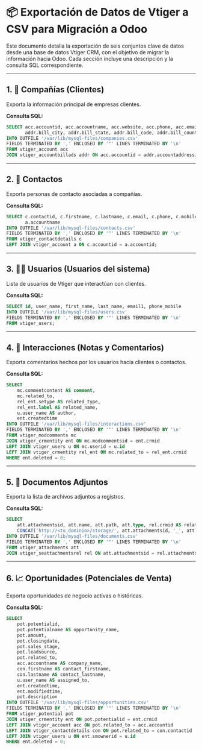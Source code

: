 # 📦 Exportación de Datos de Vtiger a CSV para Migración a Odoo

Este documento detalla la exportación de seis conjuntos clave de datos desde una base de datos Vtiger CRM, con el objetivo de migrar la información hacia Odoo. Cada sección incluye una descripción y la consulta SQL correspondiente.

---

## 1. 🏢 Compañías (Clientes)

Exporta la información principal de empresas clientes.

**Consulta SQL:**

```sql
SELECT acc.accountid, acc.accountname, acc.website, acc.phone, acc.email1, acc.email2, acc.otherphone, acc.fax,
       addr.bill_city, addr.bill_state, addr.bill_code, addr.bill_country
INTO OUTFILE '/var/lib/mysql-files/companies.csv'
FIELDS TERMINATED BY ',' ENCLOSED BY '"' LINES TERMINATED BY '\n'
FROM vtiger_account acc
JOIN vtiger_accountbillads addr ON acc.accountid = addr.accountaddressid;
```

---

## 2. 👤 Contactos

Exporta personas de contacto asociadas a compañías.

**Consulta SQL:**

```sql
SELECT c.contactid, c.firstname, c.lastname, c.email, c.phone, c.mobile, c.accountid,
       a.accountname
INTO OUTFILE '/var/lib/mysql-files/contacts.csv'
FIELDS TERMINATED BY ',' ENCLOSED BY '"' LINES TERMINATED BY '\n'
FROM vtiger_contactdetails c
LEFT JOIN vtiger_account a ON c.accountid = a.accountid;
```

---

## 3. 👨‍💼 Usuarios (Usuarios del sistema)

Lista de usuarios de Vtiger que interactúan con clientes.

**Consulta SQL:**

```sql
SELECT id, user_name, first_name, last_name, email1, phone_mobile
INTO OUTFILE '/var/lib/mysql-files/users.csv'
FIELDS TERMINATED BY ',' ENCLOSED BY '"' LINES TERMINATED BY '\n'
FROM vtiger_users;
```

---

## 4. 💬 Interacciones (Notas y Comentarios)

Exporta comentarios hechos por los usuarios hacia clientes o contactos.

**Consulta SQL:**

```sql
SELECT 
    mc.commentcontent AS comment,
    mc.related_to,
    rel_ent.setype AS related_type,
    rel_ent.label AS related_name,
    u.user_name AS author,
    ent.createdtime
INTO OUTFILE '/var/lib/mysql-files/interactions.csv'
FIELDS TERMINATED BY ',' ENCLOSED BY '"' LINES TERMINATED BY '\n'
FROM vtiger_modcomments mc
JOIN vtiger_crmentity ent ON mc.modcommentsid = ent.crmid
LEFT JOIN vtiger_users u ON mc.userid = u.id
LEFT JOIN vtiger_crmentity rel_ent ON mc.related_to = rel_ent.crmid
WHERE ent.deleted = 0;
```

---

## 5. 📎 Documentos Adjuntos

Exporta la lista de archivos adjuntos a registros.

**Consulta SQL:**

```sql
SELECT 
    att.attachmentsid, att.name, att.path, att.type, rel.crmid AS related_to,
    CONCAT('http://<tu_dominio>/storage/', att.attachmentsid, '_', att.name) AS download_link
INTO OUTFILE '/var/lib/mysql-files/documents.csv'
FIELDS TERMINATED BY ',' ENCLOSED BY '"' LINES TERMINATED BY '\n'
FROM vtiger_attachments att
JOIN vtiger_seattachmentsrel rel ON att.attachmentsid = rel.attachmentsid;
```

---

## 6. 📈 Oportunidades (Potenciales de Venta)

Exporta oportunidades de negocio activas o históricas.

**Consulta SQL:**

```sql
SELECT 
    pot.potentialid,
    pot.potentialname AS opportunity_name,
    pot.amount,
    pot.closingdate,
    pot.sales_stage,
    pot.leadsource,
    pot.related_to,
    acc.accountname AS company_name,
    con.firstname AS contact_firstname,
    con.lastname AS contact_lastname,
    u.user_name AS assigned_to,
    ent.createdtime,
    ent.modifiedtime,
    pot.description
INTO OUTFILE '/var/lib/mysql-files/opportunities.csv'
FIELDS TERMINATED BY ',' ENCLOSED BY '"' LINES TERMINATED BY '\n'
FROM vtiger_potential pot
JOIN vtiger_crmentity ent ON pot.potentialid = ent.crmid
LEFT JOIN vtiger_account acc ON pot.related_to = acc.accountid
LEFT JOIN vtiger_contactdetails con ON pot.related_to = con.contactid
LEFT JOIN vtiger_users u ON ent.smownerid = u.id
WHERE ent.deleted = 0;
```
